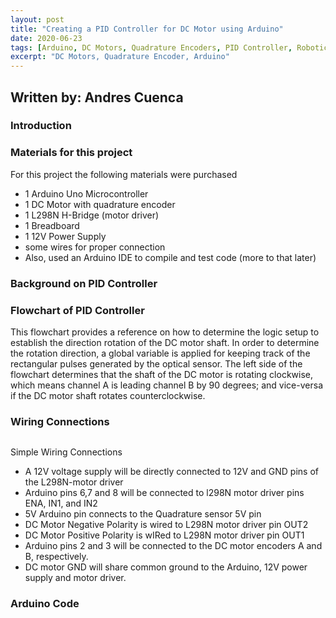 ```yaml
---
layout: post
title: "Creating a PID Controller for DC Motor using Arduino"
date: 2020-06-23
tags: [Arduino, DC Motors, Quadrature Encoders, PID Controller, Robotics]
excerpt: "DC Motors, Quadrature Encoder, Arduino"
---
```


## Written by: Andres Cuenca



### Introduction


### Materials for this project
For this project the following materials were purchased
* 1 Arduino Uno Microcontroller
* 1 DC Motor with quadrature encoder
* 1 L298N H-Bridge (motor driver)
* 1 Breadboard
* 1 12V Power Supply
* some wires for proper connection
* Also, used an Arduino IDE to compile and test code (more to that later)

### Background on PID Controller





### Flowchart of PID Controller



This flowchart provides a reference on how to determine the logic setup to establish
the direction rotation of the DC motor shaft. In order to determine the rotation direction,
a global variable is applied for keeping track of the rectangular pulses generated by the
optical sensor. The left side of the flowchart determines that the shaft of the DC motor
is rotating clockwise, which means channel A is leading channel B by 90 degrees; and vice-versa
if the DC motor shaft rotates counterclockwise.


### Wiring Connections
<img src="{{ site.url }}{{ site.baseurl }}/images/DCmotor/dcMotorWiring.jpg" alt="">

Simple Wiring Connections

* A 12V voltage supply will be directly connected to 12V and GND pins of the L298N-motor driver
* Arduino pins 6,7 and 8 will be connected to l298N motor driver pins ENA, IN1, and IN2
* 5V Arduino pin connects to the Quadrature sensor 5V pin
* DC Motor Negative Polarity is wired to L298N motor driver pin OUT2
* DC Motor Positive Polarity is wIRed to L298N motor driver pin OUT1
* Arduino pins 2 and 3 will be connected to the DC motor encoders A and B, respectively.
* DC motor GND will share common ground to the Arduino, 12V power supply and motor driver.  

### Arduino Code
